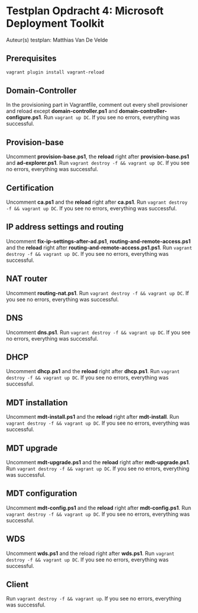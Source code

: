 # Testplan Opdracht 4: Microsoft Deployment Toolkit

Auteur(s) testplan: Matthias Van De Velde

## Prerequisites
```Bash
vagrant plugin install vagrant-reload
```

## Domain-Controller
In the provisioning part in Vagrantfile, comment out every shell provisioner and reload except **domain-controller.ps1** and **domain-controller-configure.ps1**. 
Run ```vagrant up DC```. If you see no errors, everything was successful.

## Provision-base
Uncomment **provision-base.ps1**, the **reload** right after **provision-base.ps1** and **ad-explorer.ps1**.
Run ```vagrant destroy -f && vagrant up DC```. If you see no errors, everything was successful.

## Certification
Uncomment **ca.ps1** and the **reload** right after **ca.ps1**.
Run ```vagrant destroy -f && vagrant up DC```. If you see no errors, everything was successful.

## IP address settings and routing
Uncomment **fix-ip-settings-after-ad.ps1**, **routing-and-remote-access.ps1** and the **reload** right after **routing-and-remote-access.ps1.ps1**.
Run ```vagrant destroy -f && vagrant up DC```. If you see no errors, everything was successful.

## NAT router
Uncomment **routing-nat.ps1**.
Run ```vagrant destroy -f && vagrant up DC```. If you see no errors, everything was successful.

## DNS
Uncomment **dns.ps1**.
Run ```vagrant destroy -f && vagrant up DC```. If you see no errors, everything was successful.

## DHCP
Uncomment **dhcp.ps1** and the **reload** right after **dhcp.ps1**.
Run ```vagrant destroy -f && vagrant up DC```. If you see no errors, everything was successful.

## MDT installation
Uncomment **mdt-install.ps1** and the **reload** right after **mdt-install**. Run ```vagrant destroy -f && vagrant up DC```. If you see no errors, everything was successful.


## MDT upgrade
Uncomment **mdt-upgrade.ps1** and the **reload** right after **mdt-upgrade.ps1**. Run ```vagrant destroy -f && vagrant up DC```. If you see no errors, everything was successful.

## MDT configuration
Uncomment **mdt-config.ps1** and the **reload** right after **mdt-config.ps1**. Run ```vagrant destroy -f && vagrant up DC```. If you see no errors, everything was successful.

## WDS
Uncomment **wds.ps1** and the reload right after **wds.ps1**. Run ```vagrant destroy -f && vagrant up DC```. If you see no errors, everything was successful.

## Client
Run ```vagrant destroy -f && vagrant up```. If you see no errors, everything was successful. 
